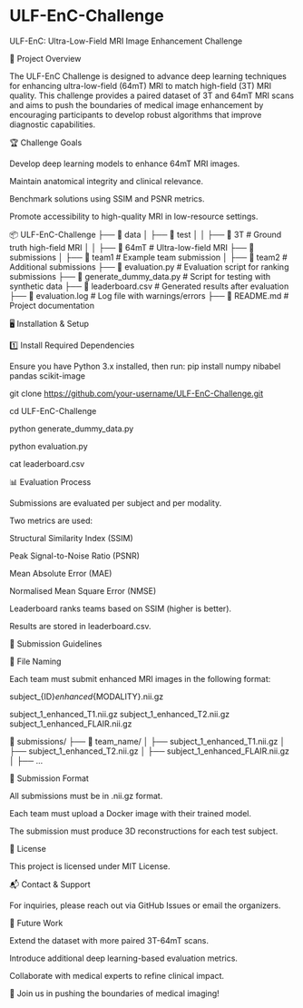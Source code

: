 # ULF-EnC-Challenge
ULF-EnC: Ultra-Low-Field MRI Image Enhancement Challenge

📌 Project Overview

The ULF-EnC Challenge is designed to advance deep learning techniques for enhancing ultra-low-field (64mT) MRI to match high-field (3T) MRI quality. This challenge provides a paired dataset of 3T and 64mT MRI scans and aims to push the boundaries of medical image enhancement by encouraging participants to develop robust algorithms that improve diagnostic capabilities.

🏆 Challenge Goals

Develop deep learning models to enhance 64mT MRI images.

Maintain anatomical integrity and clinical relevance.

Benchmark solutions using SSIM and PSNR metrics.

Promote accessibility to high-quality MRI in low-resource settings.

📦 ULF-EnC-Challenge
├── 📂 data
│   ├── 📂 test
│   │   ├── 📂 3T # Ground truth high-field MRI
│   │   ├── 📂 64mT # Ultra-low-field MRI
├── 📂 submissions
│   ├── 📂 team1  # Example team submission
│   ├── 📂 team2  # Additional submissions
├── 📜 evaluation.py  # Evaluation script for ranking submissions
├── 📜 generate_dummy_data.py  # Script for testing with synthetic data
├── 📜 leaderboard.csv  # Generated results after evaluation
├── 📜 evaluation.log  # Log file with warnings/errors
├── 📜 README.md  # Project documentation

🖥️ Installation & Setup

1️⃣ Install Required Dependencies

Ensure you have Python 3.x installed, then run:
pip install numpy nibabel pandas scikit-image

git clone https://github.com/your-username/ULF-EnC-Challenge.git

cd ULF-EnC-Challenge

python generate_dummy_data.py

python evaluation.py

cat leaderboard.csv

📊 Evaluation Process

Submissions are evaluated per subject and per modality.

Two metrics are used:

Structural Similarity Index (SSIM)

Peak Signal-to-Noise Ratio (PSNR)

Mean Absolute Error (MAE)

Normalised Mean Square Error (NMSE)

Leaderboard ranks teams based on SSIM (higher is better).

Results are stored in leaderboard.csv.

🚀 Submission Guidelines

🔹 File Naming

Each team must submit enhanced MRI images in the following format:

subject_{ID}_enhanced_{MODALITY}.nii.gz

subject_1_enhanced_T1.nii.gz
subject_1_enhanced_T2.nii.gz
subject_1_enhanced_FLAIR.nii.gz

📂 submissions/
    ├── 📂 team_name/
    │   ├── subject_1_enhanced_T1.nii.gz
    │   ├── subject_1_enhanced_T2.nii.gz
    │   ├── subject_1_enhanced_FLAIR.nii.gz
    │   ├── ...

🔹 Submission Format

All submissions must be in .nii.gz format.

Each team must upload a Docker image with their trained model.

The submission must produce 3D reconstructions for each test subject.

📜 License

This project is licensed under MIT License.

📬 Contact & Support

For inquiries, please reach out via GitHub Issues or email the organizers.

🎯 Future Work

Extend the dataset with more paired 3T-64mT scans.

Introduce additional deep learning-based evaluation metrics.

Collaborate with medical experts to refine clinical impact.

🚀 Join us in pushing the boundaries of medical imaging!

